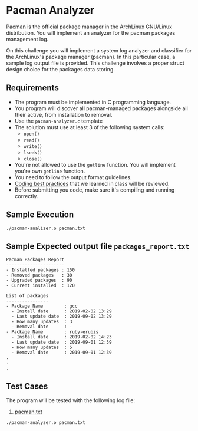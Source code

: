 Pacman Analyzer
===============
[Pacman](https://wiki.archlinux.org/index.php/pacman) is the official package manager in the ArchLinux GNU/Linux distribution. You will
implement an analyzer for the pacman packages management log.

On this challenge you will implement a system log analyzer and classifier for the ArchLinux's package manager (pacman).
In this particular case, a sample log output file is provided. This challenge involves a proper struct design choice for the packages data storing.


Requirements
------------
- The program must be implemented in C programming language.
- You program will discover all pacman-managed packages alongside all their active, from installation to removal.
- Use the `pacman-analyzer.c` template
- The solution must use at least 3 of the following system calls:
  - `open()`
  - `read()`
  - `write()`
  - `lseek()`
  - `close()`
- You're not allowed to use the `getline` function. You will implement you're own `getline` function.
- You need to follow the output format guidelines.
- [Coding best practices](https://softfire-143705.appspot.com/programming-art/00-names.slide#1) that we learned in class will be reviewed.
- Before submitting you code, make sure it's compiling and running correctly.


Sample Execution
----------------
```
./pacman-analizer.o pacman.txt
```


Sample Expected output file `packages_report.txt`
----------------------------------------------
```
Pacman Packages Report
----------------------
- Installed packages : 150
- Removed packages   : 30
- Upgraded packages  : 90
- Current installed  : 120

List of packages
----------------
- Package Name        : gcc
  - Install date      : 2019-02-02 13:29
  - Last update date  : 2019-09-02 13:29
  - How many updates  : 3
  - Removal date      : -
- Package Name        : ruby-erubis
  - Install date      : 2019-02-02 14:23
  - Last update date  : 2019-09-01 12:39
  - How many updates  : 5
  - Removal date      : 2019-09-01 12:39
.
.
.
```


Test Cases
----------

The program will be tested with the following log file:

1. [pacman.txt](./pacman.txt)
```
./pacman-analyzer.o pacman.txt
```
